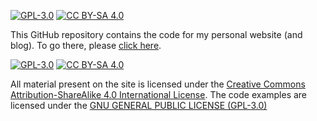 
[![GPL-3.0][gpl3-shield]][gpl3]
[![CC BY-SA 4.0][cc-by-sa-shield]][cc-by-sa]


This GitHub repository contains the code for my personal website (and blog). To go there, please [click here](https://davidrach.github.io/).



[![GPL-3.0][gpl3-image]][gpl3]
[![CC BY-SA 4.0][cc-by-sa-image]][cc-by-sa]


All material present on the site is licensed under the [Creative Commons Attribution-ShareAlike 4.0 International License][cc-by-sa].
The code examples are licensed under the [GNU GENERAL PUBLIC LICENSE (GPL-3.0)][gpl3]



[cc-by-sa]: http://creativecommons.org/licenses/by-sa/4.0/
[cc-by-sa-image]: https://licensebuttons.net/l/by-sa/4.0/88x31.png
[cc-by-sa-shield]: https://img.shields.io/badge/License-CC%20BY--SA%204.0-lightgrey.svg
[gpl3]: https://www.gnu.org/licenses/gpl-3.0.en.html
[gpl3-image]: https://www.gnu.org/graphics/gplv3-88x31.png
[gpl3-shield]: https://img.shields.io/badge/license-GPLv3-blue

